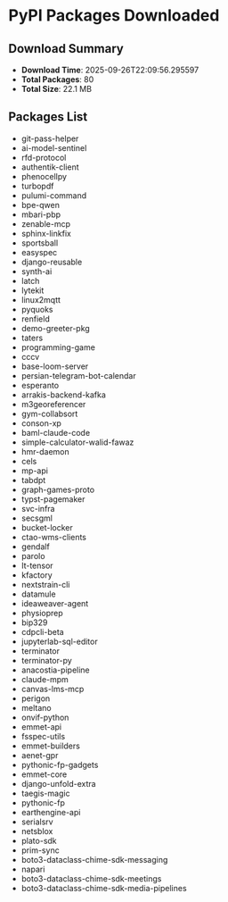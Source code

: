 # PyPI Packages Downloaded

## Download Summary
- **Download Time**: 2025-09-26T22:09:56.295597
- **Total Packages**: 80
- **Total Size**: 22.1 MB

## Packages List
- git-pass-helper
- ai-model-sentinel
- rfd-protocol
- authentik-client
- phenocellpy
- turbopdf
- pulumi-command
- bpe-qwen
- mbari-pbp
- zenable-mcp
- sphinx-linkfix
- sportsball
- easyspec
- django-reusable
- synth-ai
- latch
- lytekit
- linux2mqtt
- pyquoks
- renfield
- demo-greeter-pkg
- taters
- programming-game
- cccv
- base-loom-server
- persian-telegram-bot-calendar
- esperanto
- arrakis-backend-kafka
- m3georeferencer
- gym-collabsort
- conson-xp
- baml-claude-code
- simple-calculator-walid-fawaz
- hmr-daemon
- cels
- mp-api
- tabdpt
- graph-games-proto
- typst-pagemaker
- svc-infra
- secsgml
- bucket-locker
- ctao-wms-clients
- gendalf
- parolo
- lt-tensor
- kfactory
- nextstrain-cli
- datamule
- ideaweaver-agent
- physioprep
- bip329
- cdpcli-beta
- jupyterlab-sql-editor
- terminator
- terminator-py
- anacostia-pipeline
- claude-mpm
- canvas-lms-mcp
- perigon
- meltano
- onvif-python
- emmet-api
- fsspec-utils
- emmet-builders
- aenet-gpr
- pythonic-fp-gadgets
- emmet-core
- django-unfold-extra
- taegis-magic
- pythonic-fp
- earthengine-api
- serialsrv
- netsblox
- plato-sdk
- prim-sync
- boto3-dataclass-chime-sdk-messaging
- napari
- boto3-dataclass-chime-sdk-meetings
- boto3-dataclass-chime-sdk-media-pipelines

